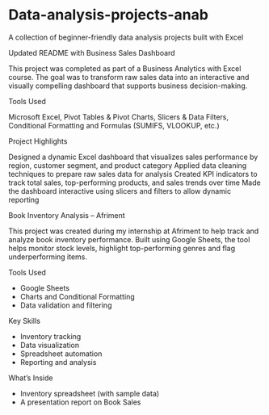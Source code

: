 # Data-analysis-projects-anab
A collection of beginner-friendly data analysis projects built with Excel

Updated README with Business Sales Dashboard 

This project was completed as part of a Business Analytics with Excel course. The goal was to transform raw sales data into an interactive and visually compelling dashboard that supports business decision-making.

Tools Used

  Microsoft Excel,
  Pivot Tables & Pivot Charts,
  Slicers & Data Filters,
  Conditional Formatting and
  Formulas (SUMIFS, VLOOKUP, etc.)

 Project Highlights
 
Designed a dynamic Excel dashboard that visualizes sales performance by region, customer segment, and product category
Applied data cleaning techniques to prepare raw sales data for analysis
Created KPI indicators to track total sales, top-performing products, and sales trends over time
Made the dashboard interactive using slicers and filters to allow dynamic reporting

Book Inventory Analysis – Afriment

This project was created during my internship at Afriment to help track and analyze book inventory performance. Built using Google Sheets, the tool helps monitor stock levels, highlight top-performing genres and flag underperforming items.

Tools Used

- Google Sheets  
- Charts and Conditional Formatting  
- Data validation and filtering

Key Skills

- Inventory tracking  
- Data visualization  
- Spreadsheet automation  
- Reporting and analysis

What’s Inside
- Inventory spreadsheet (with sample data)
- A presentation report on Book Sales


